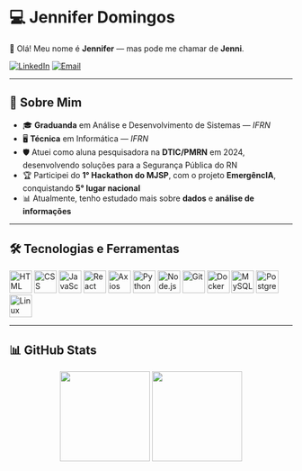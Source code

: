 # 💻 Jennifer Domingos

<p align="left">
  👋 Olá! Meu nome é <strong>Jennifer</strong> — mas pode me chamar de <strong>Jenni</strong>.
</p>

[![LinkedIn](https://img.shields.io/badge/-LinkedIn-0A66C2?style=for-the-badge&logo=linkedin&logoColor=white)](https://www.linkedin.com/in/jennifer-domingos-061897328)
[![Email](https://img.shields.io/badge/-Email-D14836?style=for-the-badge&logo=gmail&logoColor=white)](mailto:jenniferdomgs@gmail.com)

---

## 🚀 Sobre Mim
- 🎓 **Graduanda** em Análise e Desenvolvimento de Sistemas — *IFRN*  
- 🖥️ **Técnica** em Informática — *IFRN*  
- 🛡️ Atuei como aluna pesquisadora na **DTIC/PMRN** em 2024, desenvolvendo soluções para a Segurança Pública do RN  
- 🏆 Participei do **1° Hackathon do MJSP**, com o projeto **EmergêncIA**, conquistando **5° lugar nacional**  
- 📊 Atualmente, tenho estudado mais sobre **dados** e **análise de informações**  

---

## 🛠️ Tecnologias e Ferramentas
<p align="left">
<img alt="HTML" title="HTML" width="40px" src="https://cdn.jsdelivr.net/gh/devicons/devicon/icons/html5/html5-original.svg"/>
<img alt="CSS" title="CSS" width="40px" src="https://cdn.jsdelivr.net/gh/devicons/devicon/icons/css3/css3-original.svg"/>
<img alt="JavaScript" title="JavaScript" width="40px" src="https://cdn.jsdelivr.net/gh/devicons/devicon/icons/javascript/javascript-original.svg"/>
<img alt="React" title="React" width="40px" src="https://cdn.jsdelivr.net/gh/devicons/devicon/icons/react/react-original.svg"/>
<img alt="Axios" title="Axios" width="40px" src="https://cdn.jsdelivr.net/gh/devicons/devicon/icons/axios/axios-plain.svg"/>
<img alt="Python" title="Python" width="40px" src="https://cdn.jsdelivr.net/gh/devicons/devicon/icons/python/python-original.svg"/>
<img alt="Node.js" title="Node.js" width="40px" src="https://cdn.jsdelivr.net/gh/devicons/devicon/icons/nodejs/nodejs-original.svg"/>
<img alt="Git" title="Git" width="40px" src="https://cdn.jsdelivr.net/gh/devicons/devicon/icons/git/git-original.svg"/>
<img alt="Docker" title="Docker" width="40px" src="https://cdn.jsdelivr.net/gh/devicons/devicon/icons/docker/docker-original.svg"/>
<img alt="MySQL" title="MySQL" width="40px" src="https://cdn.jsdelivr.net/gh/devicons/devicon/icons/mysql/mysql-original.svg"/>
<img alt="PostgreSQL" title="PostgreSQL" width="40px" src="https://cdn.jsdelivr.net/gh/devicons/devicon/icons/postgresql/postgresql-original.svg"/>
<img alt="Linux" title="Linux" width="40px" src="https://cdn.jsdelivr.net/gh/devicons/devicon/icons/linux/linux-original.svg"/>
</p>

---

## 📊 GitHub Stats
<div align="center">
  <img height="160em" src="https://github-readme-stats.vercel.app/api?username=jenniferdomgs&show_icons=true&theme=radical" />
  <img height="160em" src="https://github-readme-stats.vercel.app/api/top-langs/?username=jenniferdomgs&layout=compact&theme=radical" />
</div>
